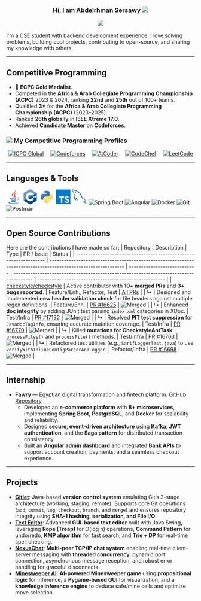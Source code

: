 <h3 align="center">
  Hi, I am Abdelrhman Sersawy
  <img src="https://media.giphy.com/media/hvRJCLFzcasrR4ia7z/giphy.gif" width="28">
</h3>

<p align="center">
  <a href="https://github.com/DenverCoder1/readme-typing-svg">
    <img src="https://readme-typing-svg.herokuapp.com/?lines=Computer%20Science%20and%20Engineering%20Student;Competitive%20Programmer;Software%20Engineering%20Enthusiast&font=Fira%20Code&center=true&width=600&height=45&color=D27800&vCenter=true&size=22">
  </a>
</p> 

<p>
I'm a CSE student with backend development experience. I love solving problems, building cool projects, contributing to open-source, and sharing my knowledge with others.
</p>

---

## Competitive Programming

* 🥇 **ECPC Gold Medalist**.
* Competed in the **Africa & Arab Collegiate Programming Championship (ACPC)** 2023 & 2024, ranking **22nd** and **25th** out of 100+ teams.
* Qualified **3×** for the **Africa & Arab Collegiate Programming Championship (ACPC)** (2023–2025).
* Ranked **26th globally** in **IEEE Xtreme 17.0**.
* Achieved **Candidate Master** on **Codeforces**.

<h3 align="left"> 
<img src="https://media4.giphy.com/media/dMLmQfCO7lCA2gX3tw/giphy.gif?cid=ecf05e47ak6mwfu812269zzr8ydv529109qzpb8rszwnja9e&rid=giphy.gif&ct=s" width="10%"/> <span>My Competitive Programming Profiles</span>
</h3>

<p align="center">
   <a href="https://icpc.global/ICPCID/8E71R8OCE30K"><img src="https://iili.io/HTsBUfS.png" alt="ICPC Global" width="40"/></a>&emsp; 
   <a href="https://codeforces.com/profile/sersawy"><img src="https://img.icons8.com/external-tal-revivo-shadow-tal-revivo/50/000000/external-codeforces-programming-competitions-and-contests-programming-community-logo-shadow-tal-revivo.png" alt="Codeforces" width="40"/></a>&emsp; 
   <a href="https://atcoder.jp/users/sersawy"><img src="https://img.atcoder.jp/logo/atcoder/logo_transparent.png" alt="AtCoder" width="40"/></a>&emsp; 
   <a href="https://www.codechef.com/users/sersawy"><img src="https://img.icons8.com/color/50/000000/codechef.png" alt="CodeChef" width="40"/></a>&emsp; 
   <a href="https://leetcode.com/sersawy/"><img src="https://img.icons8.com/external-tal-revivo-shadow-tal-revivo/50/000000/external-level-up-your-coding-skills-and-quickly-land-a-job-logo-shadow-tal-revivo.png" alt="LeetCode" width="40"/></a>  
</p>

---

<h2 align="left">Languages & Tools</h2>
<div align="left">
  <!-- Programming Languages -->
  <img src="https://raw.githubusercontent.com/devicons/devicon/master/icons/java/java-original.svg" alt="java" width="40" height="40"/>
  <img src="https://raw.githubusercontent.com/devicons/devicon/master/icons/cplusplus/cplusplus-original.svg" alt="cplusplus" width="40" height="40"/>
  <img src="https://raw.githubusercontent.com/devicons/devicon/master/icons/python/python-original.svg" alt="python" width="40" height="40"/>
  <img src="https://raw.githubusercontent.com/devicons/devicon/master/icons/typescript/typescript-original.svg" alt="typescript" width="40" height="40"/>
  <img src="https://raw.githubusercontent.com/devicons/devicon/master/icons/mysql/mysql-original.svg" alt="sql" width="40" height="40"/>
  
  <!-- Frameworks & Libraries -->
  <img src="https://www.vectorlogo.zone/logos/springio/springio-icon.svg" alt="Spring Boot" width="40" height="40"/>
  <img src="https://angular.io/assets/images/logos/angular/angular.svg" alt="Angular" width="40" height="40"/>
  
  <!-- Tools -->
  <img src="https://www.vectorlogo.zone/logos/docker/docker-icon.svg" alt="Docker" width="40" height="40"/>
  <img src="https://www.vectorlogo.zone/logos/git-scm/git-scm-icon.svg" alt="Git" width="40" height="40"/>
  <img src="https://www.vectorlogo.zone/logos/getpostman/getpostman-icon.svg" alt="Postman" width="40" height="40"/>
</div>

---

## Open Source Contributions
Here are the contributions I have made so far:
| Repository                                                        | Description                                                                                                   | Type                         | PR / Issue                                                                             | Status                                                |
| ----------------------------------------------------------------- | ------------------------------------------------------------------------------------------------------------- | ---------------------------- | -------------------------------------------------------------------------------------- | ----------------------------------------------------- |
| [checkstyle/checkstyle](https://github.com/checkstyle/checkstyle) | Active contributor with **10+ merged PRs** and **3+ bugs reported**.                                          | Feature/Enh., Refactor, Test | [All PRs](https://github.com/checkstyle/checkstyle/pulls?q=author%3AAbdelrhmansersawy+is%3Amerged+) |
| ↳                                                                 | Designed and implemented **new header validation check** for file headers against multiple regex definitions. | Feature/Enh.                 | [PR #16625](https://github.com/checkstyle/checkstyle/pull/16625)                       | ![Merged](https://img.shields.io/badge/Merged-8957e5) |
| ↳                                                                 | Enhanced **doc integrity** by adding JUnit test parsing `index.xml` categories in XDoc.                       | Test/Infra                   | [PR #17132](https://github.com/checkstyle/checkstyle/pull/17132)                       | ![Merged](https://img.shields.io/badge/Merged-8957e5) |
| ↳                                                                 | Resolved **PIT test suppression** for `JavadocTagInfo`, ensuring accurate mutation coverage.                  | Test/Infra                   | [PR #16770](https://github.com/checkstyle/checkstyle/pull/16770)                       | ![Merged](https://img.shields.io/badge/Merged-8957e5) |
| ↳                                                                 | Killed **mutations for CheckstyleAntTask**: `processFiles()` and `processFile()` methods.                     | Test/Infra                   | [PR #16763](https://github.com/checkstyle/checkstyle/pull/16763)                       | ![Merged](https://img.shields.io/badge/Merged-8957e5) |
| ↳                                                                 | Refactored test utilities (e.g., `SarifLoggerTest.java`) to use `verifyWithInlineConfigParserAndLogger`.      | Refactor/Infra               | [PR #16698](https://github.com/checkstyle/checkstyle/pull/16698)                       | ![Merged](https://img.shields.io/badge/Merged-8957e5) |

---

## Internship

* [**Fawry**](https://www.fawry.com) — Egyptian digital transformation and fintech platform. [GitHub Repository](https://github.com/Fawry-Intern)
  * Developed an **e-commerce platform** with **8+ microservices**, implementing **Spring Boot**, **PostgreSQL**, and **Docker** for scalability and reliability.
  * Designed **secure, event-driven architecture** using **Kafka**, **JWT authentication**, and the **Saga pattern** for distributed transaction consistency.
  * Built an **Angular admin dashboard** and integrated **Bank APIs** to support account creation, payments, and a seamless checkout experience.

---

## Projects

* **[Gitlet](https://github.com/Abdelrhmansersawy/gitlet)**: Java-based **version control system** emulating Git’s 3-stage architecture (working, staging, remote). Supports core Git operations (`add`, `commit`, `log`, `checkout`, `branch`, and `merge`) and ensures repository integrity using **SHA-1 hashing, serialization, and File I/O**.
* **[Text Editor](https://github.com/Abdelrhmansersawy/TextEditor)**: Advanced **GUI-based text editor** built with Java Swing, leveraging **Rope (Treap)** for O(log n) operations, **Command Pattern** for undo/redo, **KMP algorithm** for fast search, and **Trie + DP** for real-time spell checking.
* **[NexusChat](https://github.com/Abdelrhmansersawy/Network-programming/tree/main/multi-peer-chat)**: **Multi-peer TCP/IP chat system** enabling real-time client-server messaging with **threaded concurrency**, dynamic port connection, asynchronous message reception, and robust error handling for graceful disconnects.
* **[Minesweeper AI](https://github.com/Abdelrhmansersawy/minesweeper)**: **AI-powered Minesweeper game** using **propositional logic** for inference, a **Pygame-based GUI** for visualization, and a **knowledge inference engine** to deduce safe/mine cells and optimize move selection.
